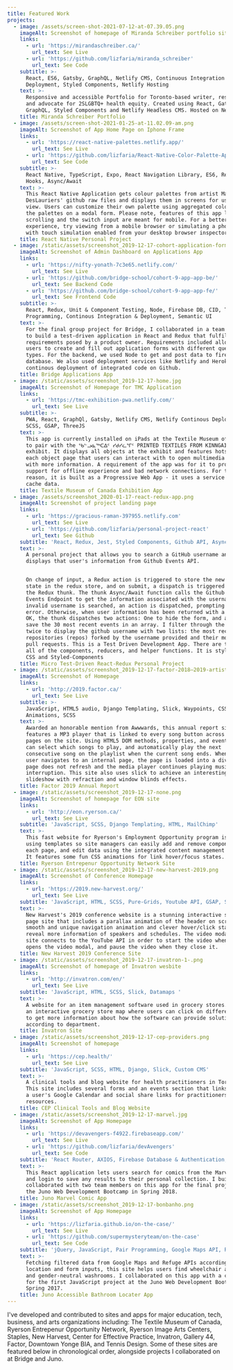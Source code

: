 ```yaml
---
title: Featured Work
projects:
  - image: /assets/screen-shot-2021-07-12-at-07.39.05.png
    imageAlt: Screenshot of homepage of Miranda Schreiber portfolio site
    links:
      - url: 'https://mirandaschreiber.ca/'
        url_text: See Live
      - url: 'https://github.com/lizfaria/miranda_schreiber'
        url_text: See Code
    subtitle: >-
      React, ES6, Gatsby, GraphQL, Netlify CMS, Continuous Integration &
      Deployment, Styled Components, Netlify Hosting 
    text: >-
      Responsive and accessible Portfolio for Toronto-based writer, researcher,
      and advocate for 2SLGBTQ+ health equity. Created using React, Gatsby,
      GraphQL, Styled Components and Netlify Headless CMS. Hosted on Netlify.
    title: Miranda Schreiber Portfolio
  - image: /assets/screen-shot-2021-01-25-at-11.02.09-am.png
    imageAlt: Screenshot of App Home Page on Iphone Frame
    links:
      - url: 'https://react-native-palettes.netlify.app/'
        url_text: See Live
      - url: 'https://github.com/lizfaria/React-Native-Color-Palette-App'
        url_text: See Code
    subtitle: >-
      React Native, TypeScript, Expo, React Navigation Library, ES6, React
      Hooks, Async/Await
    text: >-
      This React Native Application gets colour palettes from artist Matt
      DesLauriers' github raw files and displays them in screens for users to
      view. Users can customize their own palette using aggregated colours from
      the palettes on a modal form. Please note, features of this app like
      scrolling and the switch input are meant for mobile. For a better
      experience, try viewing from a mobile browser or simulating a phone device
      with touch simulation enabled from your desktop browser inspector.
    title: React Native Personal Project
  - image: /static/assets/screenshot_2019-12-17-cohort-application-forms-1-.png
    imageAlt: Screenshot of Admin Dashboard on Applications App
    links:
      - url: 'https://nifty-yonath-7c3e65.netlify.com/'
        url_text: See Live
      - url: 'https://github.com/bridge-school/cohort-9-app-app-be/'
        url_text: See Backend Code
      - url: 'https://github.com/bridge-school/cohort-9-app-app-fe/'
        url_text: See Frontend Code
    subtitle: >-
      React, Redux, Unit & Component Testing, Node, Firebase DB, CID, Team
      Programming, Continous Integration & Deployment, Semantic UI
    text: >-
      For the final group project for Bridge, I collaborated in a team of four
      to build a test-driven application in React and Redux that fulfilled
      requirements posed by a product owner. Requirements included allowing
      users to create and fill out application forms with different questions
      types. For the backend, we used Node to get and post data to firebase
      database. We also used deployment services like Netlify and Heroku for
      continous deployment of integrated code on Github.
    title: Bridge Applications App
  - image: /static/assets/screenshot_2019-12-17-home.jpg
    imageAlt: Screenshot of Homepage for TMC Application
    links:
      - url: 'https://tmc-exhibition-pwa.netlify.com/'
        url_text: See Live
    subtitle: >-
      PWA, React, GraphQl, Gatsby, Netlify CMS, Netlify Continous Deployment,
      SCSS, GSAP, ThreeJS
    text: >-
      This app is currently installed on iPads at the Textile Museum of Canada
      to pair with the ᖃᓪᓗᓈᖅᑕᐃᑦ ᓯᑯᓯᓛᕐᒥᑦ PRINTED TEXTILES FROM KINNGAIT STUDIOS
      exhibit. It displays all objects at the exhibit and features hotspots on
      each object page that users can interact with to open multimedia models
      with more information. A requirement of the app was for it to provide
      support for offline experience and bad network connections. For this
      reason, it is built as a Progressive Web App - it uses a service worker to
      cache data.
    title: Textile Museum of Canada Exhibition App
  - image: /assets/screenshot_2020-01-17-react-redux-app.png
    imageAlt: Screenshot of project landing page
    links:
      - url: 'https://gracious-raman-397955.netlify.com'
        url_text: See Live
      - url: 'https://github.com/lizfaria/personal-project-react'
        url_text: See Github
    subtitle: 'React, Redux, Jest, Styled Components, Github API, Async/Await'
    text: >-
      A personal project that allows you to search a GitHub username and
      displays that user's information from Github Events API. 


      On change of input, a Redux action is triggered to store the new username
      state in the redux store, and on submit, a dispatch is triggered to call
      the Redux thunk. The thunk Async/Await function calls the Github API
      Events Endpoint to get the information associated with the username. If an
      invalid username is searched, an action is dispatched, prompting a form
      error. Otherwise, when user information has been returned with a status of
      OK, the thunk dispatches two actions: One to hide the form, and another to
      save the 30 most recent events in an array. I filter through the array
      twice to display the github username with two lists: the most recent
      repositories (repos) forked by the username provided and their most recent
      pull requests. This is a Test Driven Development App. There are tests for
      all of the components, reducers, and helper functions. It is styled with
      CSS and Styled-Components
    title: Micro Test-Driven React-Redux Personal Project
  - image: /static/assets/screenshot_2019-12-17-factor-2018—2019-artists-1-.png
    imageAlt: Screenshot of Homepage
    links:
      - url: 'http://2019.factor.ca/'
        url_text: See Live
    subtitle: >-
      JavaScript, HTML5 audio, Django Templating, Slick, Waypoints, CSS
      Animations, SCSS
    text: >-
      Awarded an honorable mention from Awwwards, this annual report site
      features a MP3 player that is linked to every song button across different
      pages on the site. Using HTML5 DOM methods, properties, and events, users
      can select which songs to play, and automatically play the next
      consecutive song on the playlist when the current song ends. Whenever a
      user navigates to an internal page, the page is loaded into a div, so the
      page does not refresh and the media player continues playing music without
      interruption. This site also uses slick to achieve an interesting
      slideshow with refraction and window blinds effects.
    title: Factor 2019 Annual Report
  - image: /static/assets/screenshot_2019-12-17-none.png
    imageAlt: Screenshot of homepage for EON site
    links:
      - url: 'http://eon.ryerson.ca/'
        url_text: See Live
    subtitle: 'JavaScript, SCSS, Django Templating, HTML, MailChimp'
    text: >-
      This fast website for Ryerson's Employment Opportunity program is created
      using templates so site managers can easily add and remove components on
      each page, and edit data using the integrated content management system.
      It features some fun CSS animations for link hover/focus states.
    title: Ryerson Entrepenur Opportunity Network Site
  - image: /static/assets/screenshot_2019-12-17-new-harvest-2019.png
    imageAlt: Screenshot of Conference Homepage
    links:
      - url: 'https://2019.new-harvest.org/'
        url_text: See Live
    subtitle: 'JavaScript, HTML, SCSS, Pure-Grids, Youtube API, GSAP, ScrollMagic'
    text: >-
      New Harvest's 2019 conference website is a stunning interactive single
      page site that includes a parallax animation of the header on scroll, a
      smooth and unique navigation animation and clever hover/click states to
      reveal more information of speakers and schedules. The video modal on this
      site connects to the YouTube API in order to start the video when a user
      opens the video modal, and pause the video when they close it.
    title: New Harvest 2019 Conference Site
  - image: /static/assets/screenshot_2019-12-17-invatron-1-.png
    imageAlt: Screenshot of homepage of Invatron wesbite
    links:
      - url: 'http://invatron.com/en/'
        url_text: See Live
    subtitle: 'JavaScript, HTML, SCSS, Slick, Datamaps '
    text: >-
      A website for an item management software used in grocery stores. Includes
      an interactive grocery store map where users can click on different aisles
      to get more information about how the software can provide solutions
      according to department.
    title: Invatron Site
  - image: /static/assets/screenshot_2019-12-17-cep-providers.png
    imageAlt: Screenshot of homepage
    links:
      - url: 'https://cep.health/'
        url_text: See Live
    subtitle: 'JavaScript, SCSS, HTML, Django, Slick, Custom CMS'
    text: >-
      A clinical tools and blog website for health practitioners in Toronto.
      This site includes several forms and an events section that links up with
      a user's Google Calendar and social share links for practitioners to share
      resources.
    title: CEP Clinical Tools and Blog Website
  - image: /static/assets/screenshot_2019-12-17-marvel.jpg
    imageAlt: Screenshot of App Homepage
    links:
      - url: 'https://devavengers-f4922.firebaseapp.com/'
        url_text: See Live
      - url: 'https://github.com/lizfaria/devAvengers'
        url_text: See Code
    subtitle: 'React Router, AXIOS, Firebase Database & Authentication, Team- Programming'
    text: >-
      This React application lets users search for comics from the Marvel API,
      and login to save any results to their personal collection. I built
      collaborated with two team members on this app for the final project of
      the Juno Web Development Bootcamp in Spring 2018.
    title: Juno Marvel Comic App
  - image: /static/assets/screenshot_2019-12-17-bonbanho.png
    imageAlt: Screenshot of App Homepage
    links:
      - url: 'https://lizfaria.github.io/on-the-case/'
        url_text: See Live
      - url: 'https://github.com/supermysteryteam/on-the-case'
        url_text: See Code
    subtitle: 'jQuery, JavaScript, Pair Programming, Google Maps API, Refuge API'
    text: >-
      Fetching filtered data from Google Maps and Refuge APIs according to user
      location and form inputs, this site helps users find wheelchair accessible
      and gender-neutral washrooms. I collaborated on this app with a classmate
      for the first JavaScript project at the Juno Web Development Bootcamp in
      Spring 2017.
    title: Juno Accessible Bathroom Locater App
---
```

I've developed and contributed to sites and apps for major education, tech, business, and arts organizations including: The Textile Museum of Canada, Ryerson Entrepenur Opportunity Network, Ryerson Image Arts Centers, Staples, New Harvest, Center for Effective Practice, Invatron, Gallery 44, Factor, Downtown Yonge BIA, and Tennis Design. Some of these sites are featured below in chronological order, alongside projects I collaborated on at Bridge and Juno.
